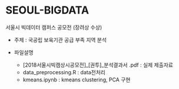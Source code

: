 # SEOUL-BIGDATA
서울시 빅데이터 캠퍼스 공모전 (장려상 수상)  


  - 주제 : 국공립 보육기관 공급 부족 지역 분석  


  - 파일설명


    - [2018서울시빅캠상시공모전]_[권투]_분석결과서 .pdf : 실제 제출자료</li>
    - data_preprocessing.R : data전처리</li>
    - kmeans.ipynb : kmeans clustering, PCA 구현</li>
